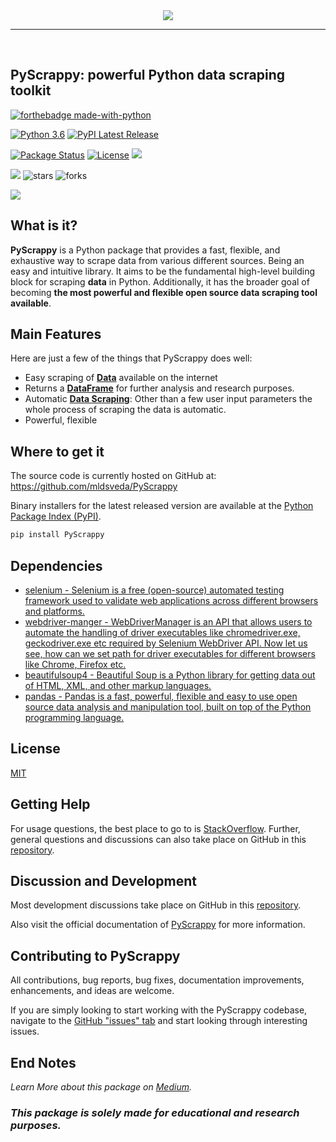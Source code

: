 <div align = "center">
  <img src="https://raw.githubusercontent.com/mldsveda/PyScrappy/main/PyScrappy.png">
  <hr>
  <br/>
</div>

## PyScrappy: powerful Python data scraping toolkit

[![forthebadge made-with-python](http://ForTheBadge.com/images/badges/made-with-python.svg)](https://www.python.org/)    

[![Python 3.6](https://img.shields.io/badge/python-3.6-blue.svg)](https://www.python.org/downloads/release/python-360/) 
[![PyPI Latest Release](https://img.shields.io/pypi/v/PyScrappy.svg)](https://pypi.org/project/PyScrappy/)

[![Package Status](https://img.shields.io/pypi/status/PyScrappy.svg)](https://pypi.org/project/PyScrappy/)
[![License](https://img.shields.io/pypi/l/PyScrappy.svg)](https://github.com/mldsveda/PyScrappy/blob/main/LICENSE)
![](https://img.shields.io/pypi/dm/PyScrappy)

![](https://komarev.com/ghpvc/?username=mldsveda&style=flat-square)
![stars](https://img.shields.io/github/stars/mldsveda/PyScrappy?style=social)
![forks](https://img.shields.io/github/forks/mldsveda/PyScrappy?style=social)

[![](https://img.shields.io/badge/pyscrappy-official%20documentation-blue)](https://pyscrappy.netlify.app/)


## What is it?

**PyScrappy** is a Python package that provides a fast, flexible, and exhaustive way to scrape data from various different sources. Being an
easy and intuitive library. It aims to be the fundamental high-level building block for scraping **data** in Python. Additionally, it has the broader goal of becoming **the most powerful and flexible open source data scraping tool available**.

## Main Features
Here are just a few of the things that PyScrappy does well:

  - Easy scraping of [**Data**](https://medium.com/analytics-vidhya/web-scraping-in-python-using-the-all-new-pyscrappy-5c136ed6906b) available on the internet
  - Returns a [**DataFrame**](https://pandas.pydata.org/docs/reference/api/pandas.DataFrame.html) for further analysis and research purposes.
  - Automatic [**Data Scraping**](https://medium.com/analytics-vidhya/web-scraping-in-python-using-the-all-new-pyscrappy-5c136ed6906b): Other than a few user input parameters the whole process of scraping the data is automatic.
  - Powerful, flexible 

## Where to get it
The source code is currently hosted on GitHub at:
https://github.com/mldsveda/PyScrappy

Binary installers for the latest released version are available at the [Python
Package Index (PyPI)](https://pypi.org/project/PyScrappy/).

```sh
pip install PyScrappy
```

## Dependencies
- [selenium - Selenium is a free (open-source) automated testing framework used to validate web applications across different browsers and platforms.](https://www.selenium.dev/)
- [webdriver-manger - WebDriverManager is an API that allows users to automate the handling of driver executables like chromedriver.exe, geckodriver.exe etc required by Selenium WebDriver API. Now let us see, how can we set path for driver executables for different browsers like Chrome, Firefox etc.](https://github.com/bonigarcia/webdrivermanager)
- [beautifulsoup4 - Beautiful Soup is a Python library for getting data out of HTML, XML, and other markup languages.](https://www.crummy.com/software/BeautifulSoup/bs4/doc/)
- [pandas - Pandas is a fast, powerful, flexible and easy to use open source data analysis and manipulation tool, built on top of the Python programming language.](https://pandas.pydata.org/)


## License
[MIT](https://github.com/mldsveda/PyScrappy/blob/main/LICENSE)

## Getting Help

For usage questions, the best place to go to is [StackOverflow](https://stackoverflow.com/questions/tagged/pyscrappy).
Further, general questions and discussions can also take place on GitHub in this [repository](https://github.com/mldsveda/PyScrappy).

## Discussion and Development
Most development discussions take place on GitHub in this [repository](https://github.com/mldsveda/PyScrappy).

Also visit the official documentation of [PyScrappy](https://pyscrappy.netlify.app/) for more information.

## Contributing to PyScrappy
All contributions, bug reports, bug fixes, documentation improvements, enhancements, and ideas are welcome.

If you are simply looking to start working with the PyScrappy codebase, navigate to the [GitHub "issues" tab](https://github.com/mldsveda/PyScrappy/issues) and start looking through interesting issues.

## End Notes
*Learn More about this package on [Medium](https://medium.com/analytics-vidhya/web-scraping-in-python-using-the-all-new-pyscrappy-5c136ed6906b).*

### ***This package is solely made for educational and research purposes.***
